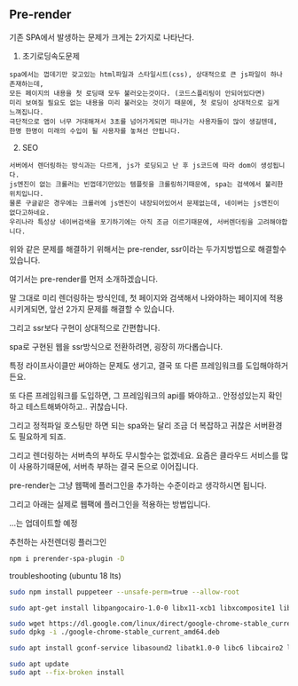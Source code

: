 ## Pre-render

기존 SPA에서 발생하는 문제가 크게는 2가지로 나타난다.

1. 초기로딩속도문제
```
spa에서는 껍데기만 갖고있는 html파일과 스타일시트(css), 상대적으로 큰 js파일이 하나 존재하는데,
모든 페이지의 내용을 첫 로딩때 모두 불러오는것이다. (코드스플리팅이 안되어있다면)
미리 보여질 필요도 없는 내용을 미리 불러오는 것이기 때문에, 첫 로딩이 상대적으로 길게 느껴집니다.
극단적으로 앱이 너무 거대해져서 3초를 넘어가게되면 떠나가는 사용자들이 많이 생길텐데,
한명 한명이 미래의 수입이 될 사용자를 놓쳐선 안됩니다.
```

2. SEO
```
서버에서 렌더링하는 방식과는 다르게, js가 로딩되고 난 후 js코드에 따라 dom이 생성됩니다.
js엔진이 없는 크롤러는 빈껍데기만있는 템플릿을 크롤링하기때문에, spa는 검색에서 불리한 위치입니다.
물론 구글같은 경우에는 크롤러에 js엔진이 내장되어있어서 문제없는데, 네이버는 js엔진이 없다고하네요.
우리나라 특성상 네이버검색을 포기하기에는 아직 조금 이르기때문에, 서버렌더링을 고려해야합니다.
```

위와 같은 문제를 해결하기 위해서는 pre-render, ssr이라는 두가지방법으로 해결할수있습니다.

여기서는 pre-render를 먼저 소개하겠습니다.

말 그대로 미리 렌더링하는 방식인데, 첫 페이지와 검색해서 나와야하는 페이지에 적용시키게되면, 앞선 2가지 문제를 해결할 수 있습니다.

그리고 ssr보다 구현이 상대적으로 간편합니다.

spa로 구현된 웹을 ssr방식으로 전환하려면, 굉장히 까다롭습니다.

특정 라이프사이클만 써야하는 문제도 생기고, 결국 또 다른 프레임워크를 도입해야하거든요.

또 다른 프레임워크를 도입하면, 그 프레임워크의 api를 봐야하고.. 안정성있는지 확인하고 테스트해봐야하고.. 귀찮습니다.

그리고 정적파일 호스팅만 하면 되는 spa와는 달리 조금 더 복잡하고 귀찮은 서버환경도 필요하게 되죠.

그리고 렌더링하는 서버측의 부하도 무시할수는 없겠네요. 요즘은 클라우드 서비스를 많이 사용하기때문에, 서버측 부하는 결국 돈으로 이어집니다.

pre-render는 그냥 웹팩에 플러그인을 추가하는 수준이라고 생각하시면 됩니다.

그리고 아래는 실제로 웹팩에 플러그인을 적용하는 방법입니다.

...는 업데이트할 예정

추천하는 사전렌더링 플러그인

```bash
npm i prerender-spa-plugin -D
```

troubleshooting (ubuntu 18 lts)

```bash
sudo npm install puppeteer --unsafe-perm=true --allow-root
```



```bash
sudo apt-get install libpangocairo-1.0-0 libx11-xcb1 libxcomposite1 libxcursor1 libxdamage1 libxi6 libxtst6 libnss3 libcups2 libxss1 libxrandr2 libgconf2-4 libasound2 libatk1.0-0 libgtk-3-0
```


```bash
sudo wget https://dl.google.com/linux/direct/google-chrome-stable_current_amd64.deb
sudo dpkg -i ./google-chrome-stable_current_amd64.deb
```

```bash
sudo apt install gconf-service libasound2 libatk1.0-0 libc6 libcairo2 libcups2 libdbus-1-3 libexpat1 libfontconfig1 libgcc1 libgconf-2-4 libgdk-pixbuf2.0-0 libglib2.0-0 libgtk-3-0 libnspr4 libpango-1.0-0 libpangocairo-1.0-0 libstdc++6 libx11-6 libx11-xcb1 libxcb1 libxcomposite1 libxcursor1 libxdamage1 libxext6 libxfixes3 libxi6 libxrandr2 libxrender1 libxss1 libxtst6 ca-certificates fonts-liberation libappindicator1 libnss3 lsb-release xdg-utils wget
```

```bash
sudo apt update
sudo apt --fix-broken install
```